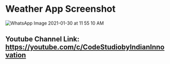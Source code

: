 # Weather App Screenshot
![WhatsApp Image 2021-01-30 at 11 55 10 AM](https://user-images.githubusercontent.com/66554769/106349228-4e49d000-62f2-11eb-8e24-f05d522633f5.jpeg)

## Youtube Channel Link: https://youtube.com/c/CodeStudiobyIndianInnovation
